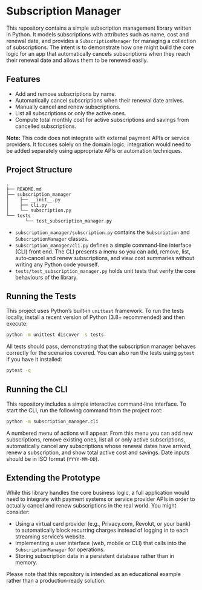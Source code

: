# Subscription Manager

This repository contains a simple subscription management library written in
Python. It models subscriptions with attributes such as name, cost and
renewal date, and provides a `SubscriptionManager` for managing a collection
of subscriptions. The intent is to demonstrate how one might build the core
logic for an app that automatically cancels subscriptions when they reach
their renewal date and allows them to be renewed easily.

## Features

* Add and remove subscriptions by name.
* Automatically cancel subscriptions when their renewal date arrives.
* Manually cancel and renew subscriptions.
* List all subscriptions or only the active ones.
* Compute total monthly cost for active subscriptions and savings from
  cancelled subscriptions.

**Note:** This code does not integrate with external payment APIs or service
providers. It focuses solely on the domain logic; integration would need to be
added separately using appropriate APIs or automation techniques.

## Project Structure

```
.
├── README.md
├── subscription_manager
│    ├── __init__.py
│    ├── cli.py
│    └── subscription.py
└── tests
       └── test_subscription_manager.py
```

* `subscription_manager/subscription.py` contains the `Subscription` and
  `SubscriptionManager` classes.
* `subscription_manager/cli.py` defines a simple command‑line interface
  (CLI) front end. The CLI presents a menu so you can add, remove,
  list, auto‑cancel and renew subscriptions, and view cost summaries without
  writing any Python code yourself.
* `tests/test_subscription_manager.py` holds unit tests that verify the core
  behaviours of the library.

## Running the Tests

This project uses Python’s built‑in `unittest` framework. To run the tests
locally, install a recent version of Python (3.8+ recommended) and then
execute:

```bash
python -m unittest discover -s tests
```

All tests should pass, demonstrating that the subscription manager behaves
correctly for the scenarios covered. You can also run the tests using
`pytest` if you have it installed:

```bash
pytest -q
```

## Running the CLI

This repository includes a simple interactive command‑line interface. To
start the CLI, run the following command from the project root:

```bash
python -m subscription_manager.cli
```

A numbered menu of actions will appear. From this menu you can add new
subscriptions, remove existing ones, list all or only active subscriptions,
automatically cancel any subscriptions whose renewal dates have arrived,
renew a subscription, and show total active cost and savings. Date inputs
should be in ISO format (`YYYY‑MM‑DD`).

## Extending the Prototype

While this library handles the core business logic, a full application would
need to integrate with payment systems or service provider APIs in order to
actually cancel and renew subscriptions in the real world. You might
consider:

* Using a virtual card provider (e.g., Privacy.com, Revolut, or your bank) to
  automatically block recurring charges instead of logging in to each
  streaming service’s website.
* Implementing a user interface (web, mobile or CLI) that calls into the
  `SubscriptionManager` for operations.
* Storing subscription data in a persistent database rather than in memory.

Please note that this repository is intended as an educational example rather
than a production‑ready solution.
